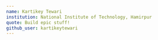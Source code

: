 ```yaml
---
name: Kartikey Tewari
institution: National Institute of Technology, Hamirpur
quote: Build epic stuff!
github_user: kartikeytewari
---
```

